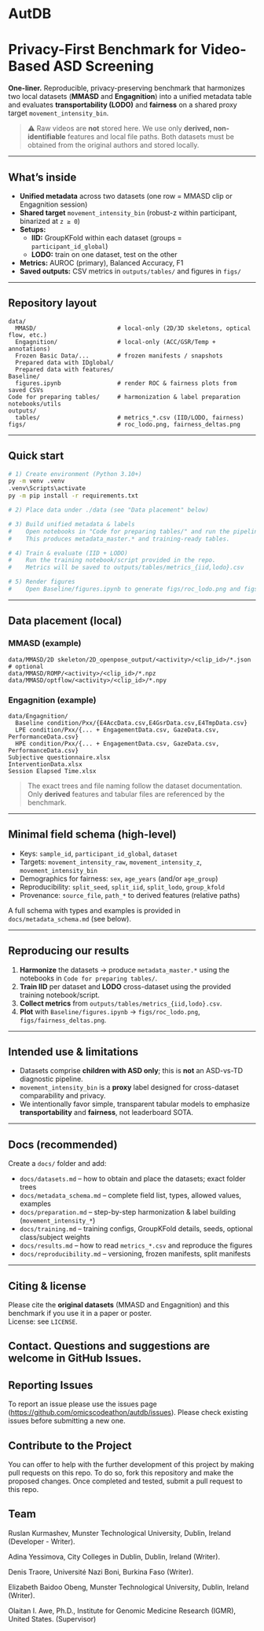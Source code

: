 # AutDB
# Privacy-First Benchmark for Video-Based ASD Screening

**One-liner.** Reproducible, privacy-preserving benchmark that harmonizes two local datasets (**MMASD** and **Engagnition**) into a unified metadata table and evaluates **transportability (LODO)** and **fairness** on a shared proxy target `movement_intensity_bin`.

> ⚠️ Raw videos are **not** stored here. We use only **derived, non-identifiable** features and local file paths. Both datasets must be obtained from the original authors and stored locally.

---

## What’s inside

- **Unified metadata** across two datasets (one row = MMASD clip or Engagnition session)
- **Shared target** `movement_intensity_bin` (robust-z within participant, binarized at `z ≥ 0`)
- **Setups:**  
  - **IID:** GroupKFold within each dataset (groups = `participant_id_global`)  
  - **LODO:** train on one dataset, test on the other
- **Metrics:** AUROC (primary), Balanced Accuracy, F1
- **Saved outputs:** CSV metrics in `outputs/tables/` and figures in `figs/`

---

## Repository layout

```
data/
  MMASD/                       # local-only (2D/3D skeletons, optical flow, etc.)
  Engagnition/                 # local-only (ACC/GSR/Temp + annotations)
  Frozen Basic Data/...        # frozen manifests / snapshots
  Prepared data with IDglobal/
  Prepared data with features/
Baseline/
  figures.ipynb                # render ROC & fairness plots from saved CSVs
Code for preparing tables/     # harmonization & label preparation notebooks/utils
outputs/
  tables/                      # metrics_*.csv (IID/LODO, fairness)
figs/                          # roc_lodo.png, fairness_deltas.png
```

---

## Quick start

```bash
# 1) Create environment (Python 3.10+)
py -m venv .venv
.venv\Scripts\activate
py -m pip install -r requirements.txt

# 2) Place data under ./data (see "Data placement" below)

# 3) Build unified metadata & labels
#    Open notebooks in "Code for preparing tables/" and run the pipeline.
#    This produces metadata_master.* and training-ready tables.

# 4) Train & evaluate (IID + LODO)
#    Run the training notebook/script provided in the repo.
#    Metrics will be saved to outputs/tables/metrics_{iid,lodo}.csv

# 5) Render figures
#    Open Baseline/figures.ipynb to generate figs/roc_lodo.png and figs/fairness_deltas.png
```

---

## Data placement (local)

### MMASD (example)
```
data/MMASD/2D skeleton/2D_openpose_output/<activity>/<clip_id>/*.json
# optional
data/MMASD/ROMP/<activity>/<clip_id>/*.npz
data/MMASD/optflow/<activity>/<clip_id>/*.npy
```

### Engagnition (example)
```
data/Engagnition/
  Baseline condition/Pxx/{E4AccData.csv,E4GsrData.csv,E4TmpData.csv}
  LPE condition/Pxx/{... + EngagementData.csv, GazeData.csv, PerformanceData.csv}
  HPE condition/Pxx/{... + EngagementData.csv, GazeData.csv, PerformanceData.csv}
Subjective questionnaire.xlsx
InterventionData.xlsx
Session Elapsed Time.xlsx
```

> The exact trees and file naming follow the dataset documentation. Only **derived** features and tabular files are referenced by the benchmark.

---

## Minimal field schema (high-level)

- Keys: `sample_id`, `participant_id_global`, `dataset`
- Targets: `movement_intensity_raw`, `movement_intensity_z`, `movement_intensity_bin`
- Demographics for fairness: `sex`, `age_years` (and/or `age_group`)
- Reproducibility: `split_seed`, `split_iid`, `split_lodo`, `group_kfold`
- Provenance: `source_file`, `path_*` to derived features (relative paths)

A full schema with types and examples is provided in `docs/metadata_schema.md` (see below).

---

## Reproducing our results

1. **Harmonize** the datasets → produce `metadata_master.*` using the notebooks in `Code for preparing tables/`.  
2. **Train IID** per dataset and **LODO** cross-dataset using the provided training notebook/script.  
3. **Collect metrics** from `outputs/tables/metrics_{iid,lodo}.csv`.  
4. **Plot** with `Baseline/figures.ipynb` → `figs/roc_lodo.png`, `figs/fairness_deltas.png`.

---

## Intended use & limitations

- Datasets comprise **children with ASD only**; this is **not** an ASD-vs-TD diagnostic pipeline.  
- `movement_intensity_bin` is a **proxy** label designed for cross-dataset comparability and privacy.  
- We intentionally favor simple, transparent tabular models to emphasize **transportability** and **fairness**, not leaderboard SOTA.

---

## Docs (recommended)

Create a `docs/` folder and add:

- `docs/datasets.md` – how to obtain and place the datasets; exact folder trees  
- `docs/metadata_schema.md` – complete field list, types, allowed values, examples  
- `docs/preparation.md` – step-by-step harmonization & label building (`movement_intensity_*`)  
- `docs/training.md` – training configs, GroupKFold details, seeds, optional class/subject weights  
- `docs/results.md` – how to read `metrics_*.csv` and reproduce the figures  
- `docs/reproducibility.md` – versioning, frozen manifests, split manifests

---

## Citing & license

Please cite the **original datasets** (MMASD and Engagnition) and this benchmark if you use it in a paper or poster.  
License: see `LICENSE`.

**Contact.** Questions and suggestions are welcome in GitHub Issues.
---

## Reporting Issues
To report an issue please use the issues page (https://github.com/omicscodeathon/autdb/issues). Please check existing issues before submitting a new one.

## Contribute to the Project
You can offer to help with the further development of this project by making pull requests on this repo. To do so, fork this repository and make the proposed changes. Once completed and tested, submit a pull request to this repo.

## Team

Ruslan Kurmashev, Munster Technological University, Dublin, Ireland (Developer - Writer).

Adina Yessimova, City Colleges in Dublin, Dublin, Ireland (Writer).

Denis Traore, Université Nazi Boni, Burkina Faso (Writer).

Elizabeth Baidoo Obeng, Munster Technological University, Dublin, Ireland (Writer).

Olaitan I. Awe, Ph.D., Institute for Genomic Medicine Research (IGMR), United States. (Supervisor)

